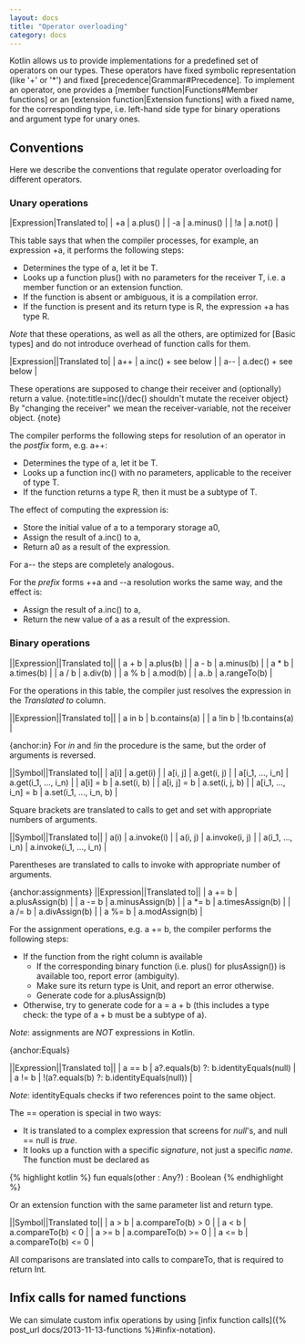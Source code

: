 ```yaml
---
layout: docs
title: "Operator overloading"
category: docs
---
```


Kotlin allows us to provide implementations for a predefined set of operators on our types. These operators have fixed symbolic representation 
(like '+' or '*') and fixed [precedence|Grammar#Precedence]. To implement an operator, one provides a [member function|Functions#Member functions] 
or an [extension function|Extension functions] with a fixed name, for the corresponding type, i.e. left-hand side type for binary operations and argument type for unary ones.

## Conventions

Here we describe the conventions that regulate operator overloading for different operators.

### Unary operations

|Expression|Translated to|
| +a      | a.plus() |
| -a      | a.minus() |
| !a      | a.not() |

This table says that when the compiler processes, for example, an expression +a, it performs the following steps:

+ Determines the type of a, let it be T.
+ Looks up a function plus() with no parameters for the receiver T, i.e. a member function or an extension function.
+ If the function is absent or ambiguous, it is a compilation error.
+ If the function is present and its return type is R, the expression +a has type R.

*Note* that these operations, as well as all the others, are optimized for [Basic types] and do not introduce overhead of function calls for them.

|Expression||Translated to|
| a++   | a.inc() + see below |
| a--   | a.dec() + see below |

These operations are supposed to change their receiver and (optionally) return a value.
{note:title=inc()/dec() shouldn't mutate the receiver object}
By "changing the receiver" we mean the receiver-variable, not the receiver object.
{note}

The compiler performs the following steps for resolution of an operator in the *postfix* form, e.g. a++:
* Determines the type of a, let it be T.
* Looks up a function inc() with no parameters, applicable to the receiver of type T.
* If the function returns a type R, then it must be a subtype of T.

The effect of computing the expression is:
* Store the initial value of a to a temporary storage a0,
* Assign the result of a.inc() to a,
* Return a0 as a result of the expression.

For a-- the steps are completely analogous.

For the *prefix* forms ++a and --a resolution works the same way, and the effect is:
* Assign the result of a.inc() to a,
* Return the new value of a as a result of the expression.

### Binary operations

||Expression||Translated to||
| a + b | a.plus(b) |
| a - b | a.minus(b) |
| a * b | a.times(b) |
| a / b | a.div(b) |
| a % b | a.mod(b) |
| a..b  | a.rangeTo(b) |

For the operations in this table, the compiler just resolves the expression in the *Translated to* column.

||Expression||Translated to||
| a in b | b.contains(a) |
| a !in b | !b.contains(a) |

{anchor:in}
For *in* and *!in* the procedure is the same, but the order of arguments is reversed.

||Symbol||Translated to||
| a\[i\]  | a.get\(i\) |
| a\[i, j\]  | a.get\(i, j\) |
| a\[i_1, ...,  i_n\]  | a.get\(i_1, ...,  i_n\) |
| a\[i\] = b | a.set(i, b) |
| a\[i, j\] = b | a.set(i, j, b) |
| a\[i_1, ...,  i_n\] = b | a.set(i_1, ..., i_n, b) |

Square brackets are translated to calls to get and set with appropriate numbers of arguments.

||Symbol||Translated to||
| a\(i\)  | a.invoke\(i\) |
| a\(i, j\)  | a.invoke\(i, j\) |
| a\(i_1, ...,  i_n\)  | a.invoke\(i_1, ...,  i_n\) |

Parentheses are translated to calls to invoke with appropriate number of arguments.

{anchor:assignments}
||Expression||Translated to||
| a += b | a.plusAssign(b) |
| a -= b | a.minusAssign(b) |
| a *= b | a.timesAssign(b) |
| a /= b | a.divAssign(b) |
| a %= b | a.modAssign(b) |

For the assignment operations, e.g. a += b, the compiler performs the following steps:
* If the function from the right column is available
  * If the corresponding binary function (i.e. plus() for plusAssign()) is available too, report error (ambiguity).
  * Make sure its return type is Unit, and report an error otherwise.
  * Generate code for a.plusAssign(b)
* Otherwise, try to generate code for a = a + b (this includes a type check: the type of a + b must be a subtype of a).

*Note*: assignments are *NOT* expressions in Kotlin.

{anchor:Equals}

||Expression||Translated to||
| a == b | a?.equals(b) ?: b.identityEquals(null) |
| a \!= b | \!(a?.equals(b) ?: b.identityEquals(null)) |

*Note*: identityEquals checks if two references point to the same object.

The == operation is special in two ways:
* It is translated to a complex expression that screens for *null*'s, and null == null is *true*.
* It looks up a function with a specific _signature_, not just a specific _name_. The function must be declared as

{% highlight kotlin %}
fun equals(other : Any?) : Boolean
{% endhighlight %}

Or an extension function with the same parameter list and return type.

||Symbol||Translated to||
| a > b  | a.compareTo(b) > 0 |
| a < b  | a.compareTo(b) < 0 |
| a >= b | a.compareTo(b) >= 0 |
| a <= b | a.compareTo(b) <= 0 |

All comparisons are translated into calls to compareTo, that is required to return Int.

## Infix calls for named functions

We can simulate custom infix operations by using [infix function calls]({% post_url docs/2013-11-13-functions %}#infix-notation).
